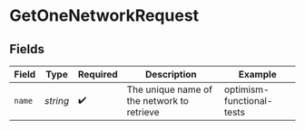 # GetOneNetworkRequest


## Fields

| Field                                      | Type                                       | Required                                   | Description                                | Example                                    |
| ------------------------------------------ | ------------------------------------------ | ------------------------------------------ | ------------------------------------------ | ------------------------------------------ |
| `name`                                     | *string*                                   | :heavy_check_mark:                         | The unique name of the network to retrieve | optimism-functional-tests                  |